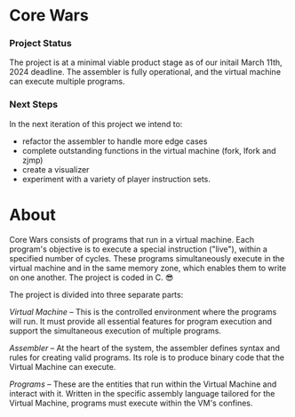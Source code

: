 # Core Wars
### Project Status
The project is at a minimal viable product stage as of our initail March 11th, 2024 deadline. The assembler is fully operational, and the virtual machine can execute multiple programs.
### Next Steps
In the next iteration of this project we intend to:
* refactor the assembler to handle more edge cases 
* complete outstanding functions in the virtual machine (fork, lfork and zjmp)
* create a visualizer 
* experiment with a variety of player instruction sets. 

# About
Core Wars consists of programs that run in a virtual machine. Each program's objective is to execute a special instruction ("live"), within a specified number of cycles. These programs simultaneously execute in the virtual machine and in the
same memory zone, which enables them to write on one another.
The project is coded in C. 😎

The project is divided into three separate parts:

*Virtual Machine*
– This is the controlled environment where the programs will run. It must provide all essential features for program execution and support the simultaneous execution of multiple programs.

*Assembler*
– At the heart of the system, the assembler defines syntax and rules for creating valid programs. Its role is to produce binary code that the Virtual Machine can execute.

*Programs*
– These are the entities that run within the Virtual Machine and interact with it. Written in the specific assembly language tailored for the Virtual Machine, programs must execute within the VM's confines.
